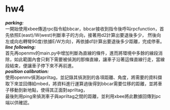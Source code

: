 # hw4
*****parking:*****\
一開始使用xbee傳送rpc指令給bbcar，bbcar接收到指令後呼叫rpcfunction，首先依照E(east)/W(west)判斷車子的方向，接著用d2計算出要退後多少，
然後向左或向右轉彎90度(依據E/W方向)，再依據d1計算出要退後多少距離，完成停車。\
*****line following:*****\
首先再openmv的main.py中增加判斷為直線的條件，進而將環境中多餘的線段消除，如此範圍內會只剩下需要被偵測的那條直線，讓車子沿著這條直線行走，當線段結束，便讓車子停下來不再前進。\
*****position calibration:*****\
使用openmv偵測apriltag，並記錄其偵測到的各項距離、角度，將需要的資料擷取下來並回傳給mbed，將資料進行運算過後得到bbcar需要位移的距離，並將車子移動到新地點，使得其正面對apriltag，\
最後則用ping來偵測車子與apriltag之間的距離，並利用xbee將此數據回傳到pc端以供確認。
